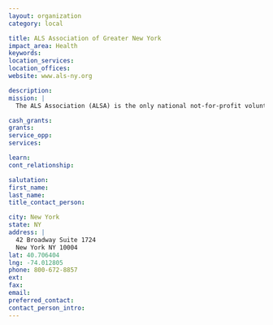 ```yaml
---
layout: organization
category: local

title: ALS Association of Greater New York
impact_area: Health
keywords: 
location_services: 
location_offices: 
website: www.als-ny.org

description: 
mission: |
  The ALS Association (ALSA) is the only national not-for-profit voluntary health organization dedicated solely to the fight against ALS. It carries out its mission at the national level and through its nationwide network of chapters and support groups. ALSA and its chapters commit more funds annually to ALS research and patient care than any other independent, voluntary health organization.

cash_grants: 
grants: 
service_opp: 
services: 

learn: 
cont_relationship: 

salutation: 
first_name: 
last_name: 
title_contact_person: 

city: New York
state: NY
address: |
  42 Broadway Suite 1724   
  New York NY 10004
lat: 40.706404
lng: -74.012805
phone: 800-672-8857
ext: 
fax: 
email: 
preferred_contact: 
contact_person_intro: 
---
```

